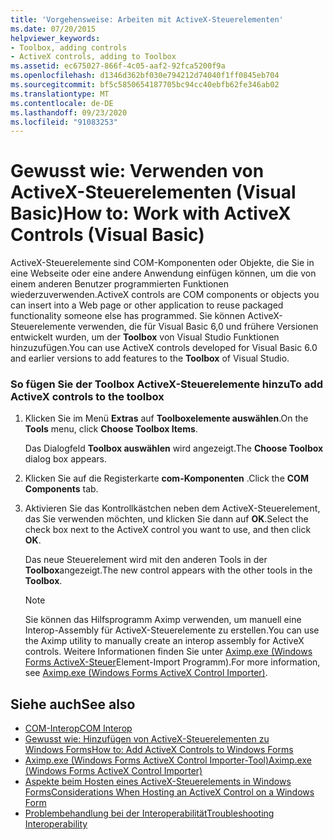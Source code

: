 ```yaml
---
title: 'Vorgehensweise: Arbeiten mit ActiveX-Steuerelementen'
ms.date: 07/20/2015
helpviewer_keywords:
- Toolbox, adding controls
- ActiveX controls, adding to Toolbox
ms.assetid: ec675027-866f-4c05-aaf2-92fca5200f9a
ms.openlocfilehash: d1346d362bf030e794212d74040f1ff0845eb704
ms.sourcegitcommit: bf5c5850654187705bc94cc40ebfb62fe346ab02
ms.translationtype: MT
ms.contentlocale: de-DE
ms.lasthandoff: 09/23/2020
ms.locfileid: "91083253"
---
```

# <a name="how-to-work-with-activex-controls-visual-basic"></a><span data-ttu-id="71be2-102">Gewusst wie: Verwenden von ActiveX-Steuerelementen (Visual Basic)</span><span class="sxs-lookup"><span data-stu-id="71be2-102">How to: Work with ActiveX Controls (Visual Basic)</span></span>

<span data-ttu-id="71be2-103">ActiveX-Steuerelemente sind COM-Komponenten oder Objekte, die Sie in eine Webseite oder eine andere Anwendung einfügen können, um die von einem anderen Benutzer programmierten Funktionen wiederzuverwenden.</span><span class="sxs-lookup"><span data-stu-id="71be2-103">ActiveX controls are COM components or objects you can insert into a Web page or other application to reuse packaged functionality someone else has programmed.</span></span> <span data-ttu-id="71be2-104">Sie können ActiveX-Steuerelemente verwenden, die für Visual Basic 6,0 und frühere Versionen entwickelt wurden, um der **Toolbox** von Visual Studio Funktionen hinzuzufügen.</span><span class="sxs-lookup"><span data-stu-id="71be2-104">You can use ActiveX controls developed for Visual Basic 6.0 and earlier versions to add features to the **Toolbox** of Visual Studio.</span></span>  
  
### <a name="to-add-activex-controls-to-the-toolbox"></a><span data-ttu-id="71be2-105">So fügen Sie der Toolbox ActiveX-Steuerelemente hinzu</span><span class="sxs-lookup"><span data-stu-id="71be2-105">To add ActiveX controls to the toolbox</span></span>  
  
1. <span data-ttu-id="71be2-106">Klicken Sie im Menü **Extras** auf **Toolboxelemente auswählen**.</span><span class="sxs-lookup"><span data-stu-id="71be2-106">On the **Tools** menu, click **Choose Toolbox Items**.</span></span>  
  
     <span data-ttu-id="71be2-107">Das Dialogfeld **Toolbox auswählen** wird angezeigt.</span><span class="sxs-lookup"><span data-stu-id="71be2-107">The **Choose Toolbox** dialog box appears.</span></span>  
  
2. <span data-ttu-id="71be2-108">Klicken Sie auf die Registerkarte **com-Komponenten** .</span><span class="sxs-lookup"><span data-stu-id="71be2-108">Click the **COM Components** tab.</span></span>  
  
3. <span data-ttu-id="71be2-109">Aktivieren Sie das Kontrollkästchen neben dem ActiveX-Steuerelement, das Sie verwenden möchten, und klicken Sie dann auf **OK**.</span><span class="sxs-lookup"><span data-stu-id="71be2-109">Select the check box next to the ActiveX control you want to use, and then click **OK**.</span></span>  
  
     <span data-ttu-id="71be2-110">Das neue Steuerelement wird mit den anderen Tools in der **Toolbox**angezeigt.</span><span class="sxs-lookup"><span data-stu-id="71be2-110">The new control appears with the other tools in the **Toolbox**.</span></span>  
  
    > [!NOTE]
    > <span data-ttu-id="71be2-111">Sie können das Hilfsprogramm Aximp verwenden, um manuell eine Interop-Assembly für ActiveX-Steuerelemente zu erstellen.</span><span class="sxs-lookup"><span data-stu-id="71be2-111">You can use the Aximp utility to manually create an interop assembly for ActiveX controls.</span></span> <span data-ttu-id="71be2-112">Weitere Informationen finden Sie unter [Aximp.exe (Windows Forms ActiveX-Steuer](../../../framework/tools/aximp-exe-windows-forms-activex-control-importer.md)Element-Import Programm).</span><span class="sxs-lookup"><span data-stu-id="71be2-112">For more information, see [Aximp.exe (Windows Forms ActiveX Control Importer)](../../../framework/tools/aximp-exe-windows-forms-activex-control-importer.md).</span></span>  
  
## <a name="see-also"></a><span data-ttu-id="71be2-113">Siehe auch</span><span class="sxs-lookup"><span data-stu-id="71be2-113">See also</span></span>

- [<span data-ttu-id="71be2-114">COM-Interop</span><span class="sxs-lookup"><span data-stu-id="71be2-114">COM Interop</span></span>](index.md)
- [<span data-ttu-id="71be2-115">Gewusst wie: Hinzufügen von ActiveX-Steuerelementen zu Windows Forms</span><span class="sxs-lookup"><span data-stu-id="71be2-115">How to: Add ActiveX Controls to Windows Forms</span></span>](/dotnet/desktop/winforms/controls/how-to-add-activex-controls-to-windows-forms)
- [<span data-ttu-id="71be2-116">Aximp.exe (Windows Forms ActiveX Control Importer-Tool)</span><span class="sxs-lookup"><span data-stu-id="71be2-116">Aximp.exe (Windows Forms ActiveX Control Importer)</span></span>](../../../framework/tools/aximp-exe-windows-forms-activex-control-importer.md)
- [<span data-ttu-id="71be2-117">Aspekte beim Hosten eines ActiveX-Steuerelements in Windows Forms</span><span class="sxs-lookup"><span data-stu-id="71be2-117">Considerations When Hosting an ActiveX Control on a Windows Form</span></span>](/dotnet/desktop/winforms/controls/considerations-when-hosting-an-activex-control-on-a-windows-form)
- [<span data-ttu-id="71be2-118">Problembehandlung bei der Interoperabilität</span><span class="sxs-lookup"><span data-stu-id="71be2-118">Troubleshooting Interoperability</span></span>](troubleshooting-interoperability.md)

